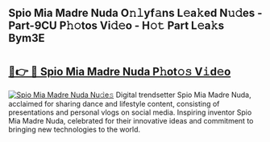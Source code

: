 ## Spio Mia Madre Nuda O𝚗𝚕yf𝚊ns L𝚎a𝚔ed N𝚞𝚍es - Part-9CU P𝚑𝚘tos Vi𝚍𝚎o - H𝚘𝚝 Part L𝚎a𝚔s Bym3E

# <h2><a href="http://kf7xx6.oniu.top/?m=Spio+Mia+Madre+Nuda">🔗👉 🔴 Spio Mia Madre Nuda P𝚑ot𝚘𝚜 V𝚒d𝚎o</a></h2>

[![Spio Mia Madre Nuda Nu𝚍e𝚜](https://i.imgur.com/0qMVB7G.gif)](http://kf7xx6.oniu.top/?m=Spio+Mia+Madre+Nuda)
Digital trendsetter Spio Mia Madre Nuda, acclaimed for sharing dance and lifestyle content, consisting of presentations and personal vlogs on social media. Inspiring inventor Spio Mia Madre Nuda, celebrated for their innovative ideas and commitment to bringing new technologies to the world.  
